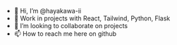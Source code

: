 - 👋 Hi, I’m @hayakawa-ii
- 👀 Work in projects with React, Tailwind, Python, Flask
- 💞️ I’m looking to collaborate on projects
- 📫 How to reach me here on github

<!---
hayakawa-ii/hayakawa-ii is a ✨ special ✨ repository because its `README.md` (this file) appears on your GitHub profile.
You can click the Preview link to take a look at your changes.
--->
